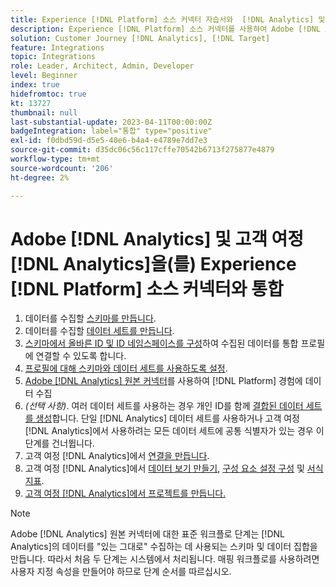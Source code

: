 ```yaml
---
title: Experience [!DNL Platform] 소스 커넥터 자습서와  [!DNL Analytics] 및 고객 여정 [!DNL Analytics] 통합
description: Experience [!DNL Platform] 소스 커넥터를 사용하여 Adobe [!DNL Analytics] 을 고객 여정 [!DNL Analytics] 과 통합하는 방법을 알아봅니다.
solution: Customer Journey [!DNL Analytics], [!DNL Target]
feature: Integrations
topic: Integrations
role: Leader, Architect, Admin, Developer
level: Beginner
index: true
hidefromtoc: true
kt: 13727
thumbnail: null
last-substantial-update: 2023-04-11T00:00:00Z
badgeIntegration: label="통합" type="positive"
exl-id: f0dbd59d-d5e5-40e6-b4a4-e4789e7dd7e3
source-git-commit: d35dc06c56c117cffe70542b6713f275877e4879
workflow-type: tm+mt
source-wordcount: '206'
ht-degree: 2%

---
```


# Adobe [!DNL Analytics] 및 고객 여정 [!DNL Analytics]을(를) Experience [!DNL Platform] 소스 커넥터와 통합

<ol>
    <li>데이터를 수집할 <a href="https://experienceleague.adobe.com/ko?lang=en#dashboard/learning" _target="_blank" rel="noopener noreferrer">스키마를 만듭니다</a>.</li>
    <li>데이터를 수집할 <a href="https://experienceleague.adobe.com/docs/platform-learn/tutorials/data-ingestion/create-datasets-and-ingest-data.html?lang=ko" _target="_blank" rel="noopener noreferrer">데이터 세트를 만듭니다</a>.</a></li>
    <li><a href="https://experienceleague.adobe.com/docs/platform-learn/tutorials/identities/label-ingest-and-verify-identity-data.html?lang=ko" _target="_blank" rel="noopener noreferrer">스키마에서 올바른 ID 및 ID 네임스페이스를 구성</a>하여 수집된 데이터를 통합 프로필에 연결할 수 있도록 합니다.</li> 
    <li><a href="https://experienceleague.adobe.com/docs/platform-learn/tutorials/profiles/bring-data-into-the-real-time-customer-profile.html?lang=ko-KR" _target="_blank" rel="noopener noreferrer">프로필에 대해 스키마와 데이터 세트를 사용하도록 설정</a>.</li>
    <li><a href="https://experienceleague.adobe.com/docs/platform-learn/tutorials/sources/ingest-data-from-adobe-analytics.html?lang=ko" _target="_blank" rel="noopener noreferrer">Adobe [!DNL Analytics] 원본 커넥터</a>를 사용하여 [!DNL Platform] 경험에 데이터 수집</li>
    <li><i>(선택 사항)</i>. 여러 데이터 세트를 사용하는 경우 개인 ID를 함께 <a href="https://experienceleague.adobe.com/docs/analytics-platform/using/cja-connections/combined-dataset.html?lang=ko" _target="_blank" rel="noopener noreferrer">결합된 데이터 세트를 생성</a>합니다. 단일 [!DNL Analytics] 데이터 세트를 사용하거나 고객 여정 [!DNL Analytics]에서 사용하려는 모든 데이터 세트에 공통 식별자가 있는 경우 이 단계를 건너뜁니다.</li>
    <li>고객 여정 [!DNL Analytics]에서 <a href="https://experienceleague.adobe.com/docs/customer-journey-analytics-learn/tutorials/connections/connecting-customer-journey-analytics-to-data-sources-in-platform.html?lang=ko" _target="_blank" rel="noopener noreferrer">연결을 만듭니다</a>.</li>
    <li>고객 여정 [!DNL Analytics]에서 <a href="https://experienceleague.adobe.com/docs/customer-journey-analytics-learn/tutorials/data-views/basic-configuration-for-data-views.html?lang=ko" _target="_blank" rel="noopener noreferrer">데이터 보기 만들기</a>, <a href="https://experienceleague.adobe.com/docs/customer-journey-analytics-learn/tutorials/data-views/configuring-component-settings-in-data-views.html?lang=ko" _target="_blank" rel="noopener noreferrer">구성 요소 설정 구성</a> 및 <a href="https://experienceleague.adobe.com/docs/customer-journey-analytics-learn/tutorials/data-views/formatting-metrics-in-data-views.html?lang=ko" _target="_blank" rel="noopener noreferrer">서식 지표</a>.
    <li><a href="https://experienceleague.adobe.com/docs/customer-journey-analytics-learn/tutorials/analysis-workspace/workspace-projects/build-a-new-project.html?lang=ko-KR" _target="_blank" rel="noopener noreferrer">고객 여정 [!DNL Analytics]에서 프로젝트를 만듭니다.</a></li>
</ol>

>[!NOTE]
>
>Adobe [!DNL Analytics] 원본 커넥터에 대한 표준 워크플로 단계는 [!DNL Analytics]의 데이터를 &quot;있는 그대로&quot; 수집하는 데 사용되는 스키마 및 데이터 집합을 만듭니다. 따라서 처음 두 단계는 시스템에서 처리됩니다. 매핑 워크플로를 사용하려면 사용자 지정 속성을 만들어야 하므로 단계 순서를 따르십시오.

